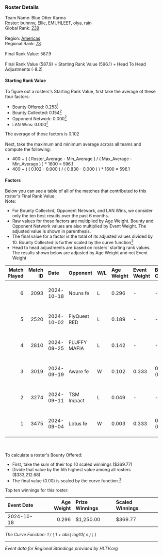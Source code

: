 ### Roster Details<br />
Team Name: Blue Otter Karma<br />
Roster: buhnny, Ellie, EMUHLEET, olya, rain<br />
Global Rank: [239](../../standings_global_2025_03_03.md)<br />
<br />
Region: [Americas]( ../../standings_americas_2025_03_03.md)<br />
Regional Rank: [73]( ../../standings_americas_2025_03_03.md)<br />
<br />
Final Rank Value:  587.9<br />
<br />
Final Rank Value (587.9) = Starting Rank Value (596.1) + Head To Head Adjustments (-8.2)<br />

#### Starting Rank Value<br />
To figure out a rosters's Starting Rank Value, first take the average of these four factors:<br />
- Bounty Offered: 0.253[<sup>1</sup>](#table2)
- Bounty Collected: 0.154[<sup>2</sup>](#table1)
- Opponent Network: 0.000[<sup>2</sup>](#table1)
- LAN Wins: 0.000[<sup>2</sup>](#table1)

The average of these factors is 0.102<br />
<br />
Next, take the maximum and minimum average across all teams and compute the following:<br />
- 400 + ( ( Roster_Average - Min_Average ) / ( Max_Average - Min_Average ) ) * 1600 = 596.1
- 400 + ( ( 0.102 - 0.000 ) / ( 0.830 - 0.000 ) ) * 1600 = 596.1


#### Factors<br />
Below you can see a table of all of the matches that contributed to this roster's Final Rank Value.<br />
Note:<br />

- For Bounty Collected, Opponent Network, and LAN Wins, we consider only the ten best results over the past 6 months.
- Raw values for those factors are multiplied by Age Weight. Bounty and Opponent Network values are also multiplied by Event Weight. The adjusted value is shown in parenthesis.
- The final value for a factor is the total of its adjusted values divided by 10. Bounty Collected is further scaled by the curve function[<sup>3</sup>](#curveFunction)
- Head to head adjustments are based on rosters' starting rank values. The results shown below are adjusted by Age Weight and not Event Weight
<span id="table1"></span><br />


| Match Played | Match ID | Date       | Opponent     | W/L | Age Weight | Event Weight | Bounty Collected | Opponent Network | LAN Wins  | H2H Adj. | Roster                              |
| -: | -: | :- | :- | :- | :- | :- | :- | :- | :- | -: | :- |
|            6 |     2093 | 2024-10-18 | Nouns fe     | L   | 0.296      | -            | -                | -                | -         |    -4.46 | buhnny, Ellie, EMUHLEET, olya, rain |
|            5 |     2520 | 2024-10-02 | FlyQuest RED | L   | 0.189      | -            | -                | -                | -         |    -2.54 | buhnny, Ellie, EMUHLEET, olya, rain |
|            4 |     2810 | 2024-09-25 | FLUFFY MAFIA | L   | 0.142      | -            | -                | -                | -         |    -2.10 | buhnny, Ellie, EMUHLEET, olya, rain |
|            3 |     3019 | 2024-09-19 | Aware fe     | W   | 0.102      | 0.333        | 0.001 (0.000)    | 0.009 (0.000)    | 0 (0.000) |     1.61 | buhnny, Ellie, EMUHLEET, olya, rain |
|            2 |     3274 | 2024-09-11 | TSM Impact   | L   | 0.049      | -            | -                | -                | -         |    -0.74 | buhnny, Ellie, EMUHLEET, olya, rain |
|            1 |     3475 | 2024-09-04 | Lotus fe     | W   | 0.003      | 0.333        | 0.001 (0.000)    | 0.003 (0.000)    | 0 (0.000) |     0.04 | buhnny, Ellie, EMUHLEET, olya, rain |

<br />
<span id="table2"></span><br />
To calculate a roster's Bounty Offered:<br />

- First, take the sum of their top 10 scaled winnings ($369.77)
- Divide that value by the 5th highest value among all rosters ($333,212.68)
- The final value (0.00) is scaled by the curve function.[<sup>3</sup>](#curveFunction)

Top ten winnings for this roster:<br />

| Event Date | Age Weight | Prize Winnings | Scaled Winnings |
| :- | -: | :- | :- |
| 2024-10-18 |      0.296 | $1,250.00      | $369.77         |


<span id="curveFunction"></span>_The Curve Function: 1 / ( 1 + abs( log10( x ) ) )_<br />

---
_Event data for Regional Standings provided by HLTV.org_<br />
